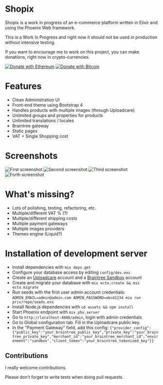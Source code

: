 # Shopix

Shopix is a work in progress of an e-commerce platform written in Elixir and using the Phoenix Web framework.

This is a Work In Progress and right now it should not be used in production without intensive testing.

If you want to encourage me to work on this project, you can make donations, right now in crypto-currencies.

[![Donate with Ethereum](https://en.cryptobadges.io/badge/small/0x0C24C23Bb3a6D2f151c76ea8e9B84721cb7D4dA5)](https://en.cryptobadges.io/donate/0x0C24C23Bb3a6D2f151c76ea8e9B84721cb7D4dA5)
[![Donate with Bitcoin](https://en.cryptobadges.io/badge/small/1HpfsUzKyvgJ65nbZJgxfAhV7hWPBpH25d)](https://en.cryptobadges.io/donate/1HpfsUzKyvgJ65nbZJgxfAhV7hWPBpH25d)

# Features

* Clean Administration UI
* Front-end theme using Bootstrap 4
* Handles products with multiple images (through Uploadcare)
* Unlimited groups and properties for products
* Unlimited translations / locales
* Braintree gateway
* Static pages
* VAT + Single Shopping cost

# Screenshots

![First screenshot](https://raw.githubusercontent.com/nicolasblanco/shopix/master/documents/screenshot1.png)
![Second screenshot](https://raw.githubusercontent.com/nicolasblanco/shopix/master/documents/screenshot2.png)
![Third screenshot](https://raw.githubusercontent.com/nicolasblanco/shopix/master/documents/screenshot3.png)
![Forth screenshot](https://raw.githubusercontent.com/nicolasblanco/shopix/master/documents/screenshot4.png)

# What's missing?

  * Lots of polishing, testing, refactoring, etc.
  * Multiple/different VAT % (?)
  * Multiple/different shipping costs
  * Multiple payment gateways
  * Multiple images providers
  * Themes engine (Liquid?)

# Installation of development server

  * Install dependencies with `mix deps.get`
  * Configure your database access by editing `config/dev.exs`
  * Create an [Uploadcare](https://uploadcare.com) account and a [Braintree Sandbox](https://sandbox.braintreegateway.com) account
  * Create and migrate your database with `mix ecto.create && mix ecto.migrate`
  * Run seeds with the first user admin account credentials:
  `ADMIN_EMAIL=admin@admin.com ADMIN_PASSWORD=abcd1234 mix run priv/repo/seeds.exs`
  * Install Node.js dependencies with `cd assets && npm install`
  * Start Phoenix endpoint with `mix phx.server`
  * Go to `http://localhost:4000/admin`, login with admin credentials
  * Go to Global configuration tab. Fill in the Uploadcare public key.
  * In the "Payment Gateway" field, add this config:
  `{"provider_config":{"public_key":"your_braintree_public_key","private_key":"your_braintree_private_key","merchant_id":"your_braintree_merchant_id","environment":"sandbox","client_token":"your_braintree_tokenized_key"}}`

## Contributions

I really welcome contributions.

Please don't forget to write tests when doing pull requests.
